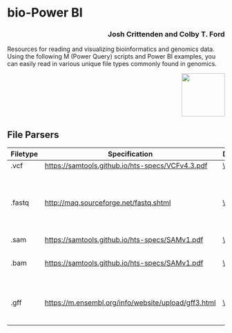 # bio-Power BI

<h3 align="right">Josh Crittenden and Colby T. Ford</h3>

Resources for reading and visualizing bioinformatics and genomics data. Using the following M (Power Query) scripts and Power BI examples, you can easily read in various unique file types commonly found in genomics.

<p align="right"><img src="https://raw.githubusercontent.com/colbyford/bioPowerBI/master/img/icon.png" width="100px"></p>

## File Parsers

| Filetype 	| Specification                                    	| Directory    	                | Notes                               |
|----------	|--------------------------------------------------	|-------------------------------|-------------------------------------|
| .vcf     	| https://samtools.github.io/hts-specs/VCFv4.3.pdf 	| [\vcf](vcf)         	        |                                     |
| .fastq   	| http://maq.sourceforge.net/fastq.shtml           	| [\fastq](fastq)       	      | For analysis, this file's sequences should likely be aligned. |
| .sam     	| https://samtools.github.io/hts-specs/SAMv1.pdf   	| [\sam](sam) 	|                                     |
| .bam     	| https://samtools.github.io/hts-specs/SAMv1.pdf   	| [\bam](bam) 	| Requires the `Rsamtools` R package  |
| .gff     	| https://m.ensembl.org/info/website/upload/gff3.html   	| [\gff3](gff3) 	| `attributes` column still needs to be parsed.  |
